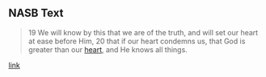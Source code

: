 ## NASB Text

> 19 We will know by this that we are of the truth, and will set our heart at ease before Him, 20 that if our heart condemns us, that God is greater than our [heart](obsidian://open?vault=Unashamed-Heart&file=Bible%20Verses%2FJeremiah%2017.9), and He knows all things.

[link](https://www.biblegateway.com/passage/?search=1+john+3%3A19-20&version=NASB)
